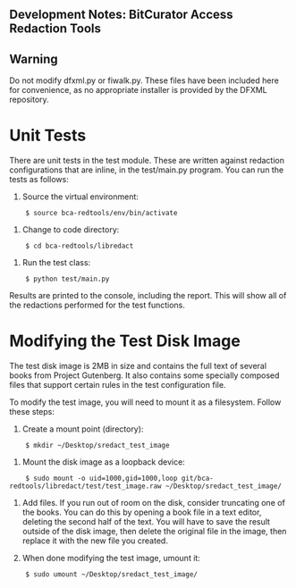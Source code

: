 Development Notes: BitCurator Access Redaction Tools
-----------------------------------------------


## Warning

Do not modify dfxml.py or fiwalk.py. These files have been included here for convenience, as no appropriate installer is provided by the DFXML repository.

# Unit Tests
There are unit tests in the test module. These are written against redaction
configurations that are inline, in the test/main.py program. You can run the tests as follows:

1. Source the virtual environment:
```shell
    $ source bca-redtools/env/bin/activate
```

1. Change to code directory:
```shell
    $ cd bca-redtools/libredact
```

1. Run the test class:
```shell
    $ python test/main.py
```

Results are printed to the console, including the report. This will show all of the redactions performed for the test functions.

# Modifying the Test Disk Image
The test disk image is 2MB in size and contains the full text of several books
from Project Gutenberg. It also contains some specially composed files that
support certain rules in the test configuration file.

To modify the test image, you will need to mount it as a filesystem. Follow these steps:

1. Create a mount point (directory):
```shell
    $ mkdir ~/Desktop/sredact_test_image
```

1. Mount the disk image as a loopback device:
```shell
    $ sudo mount -o uid=1000,gid=1000,loop git/bca-redtools/libredact/test/test_image.raw ~/Desktop/sredact_test_image/
```

1. Add files. If you run out of room on the disk, consider truncating one of the books. You can do this by opening a book file in a text editor, deleting the second half of the text. You will have to save the result outside of the disk image, then delete the original file in the image, then replace it with the new file you created.

1. When done modifying the test image, umount it:
```shell
    $ sudo umount ~/Desktop/sredact_test_image/
```
